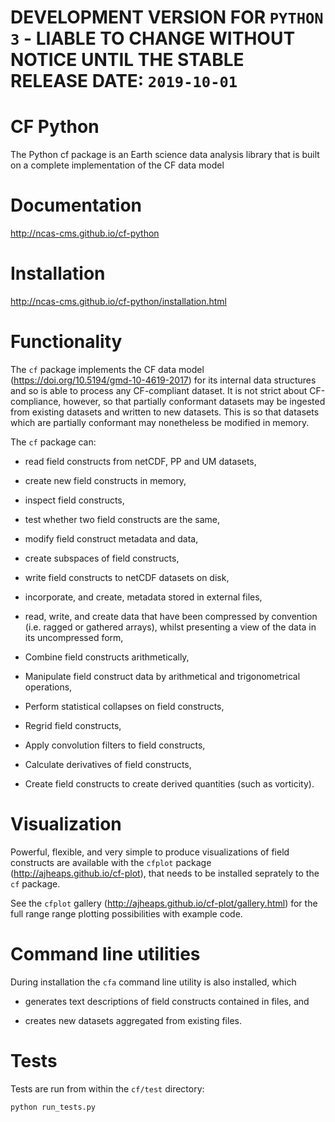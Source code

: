 DEVELOPMENT VERSION FOR ``PYTHON 3`` - LIABLE TO CHANGE WITHOUT NOTICE UNTIL THE STABLE RELEASE DATE: ``2019-10-01``
====================================================================================================================

CF Python
=========

The Python cf package is an Earth science data analysis library that
is built on a complete implementation of the CF data model


Documentation
=============

http://ncas-cms.github.io/cf-python


Installation
============

http://ncas-cms.github.io/cf-python/installation.html


Functionality
=============

The `cf` package implements the CF data model
(https://doi.org/10.5194/gmd-10-4619-2017) for its internal data
structures and so is able to process any CF-compliant dataset. It is
not strict about CF-compliance, however, so that partially conformant
datasets may be ingested from existing datasets and written to new
datasets. This is so that datasets which are partially conformant may
nonetheless be modified in memory.

The `cf` package can:

* read field constructs from netCDF, PP and UM datasets,

* create new field constructs in memory,

* inspect field constructs,

* test whether two field constructs are the same,

* modify field construct metadata and data,

* create subspaces of field constructs,

* write field constructs to netCDF datasets on disk,

* incorporate, and create, metadata stored in external files,

* read, write, and create data that have been compressed by convention
  (i.e. ragged or gathered arrays), whilst presenting a view of the
  data in its uncompressed form,

* Combine field constructs arithmetically,

* Manipulate field construct data by arithmetical and trigonometrical
  operations,

* Perform statistical collapses on field constructs,

* Regrid field constructs,

* Apply convolution filters to field constructs,

* Calculate derivatives of field constructs,

* Create field constructs to create derived quantities (such as
  vorticity).


Visualization
=============

Powerful, flexible, and very simple to produce visualizations of field
constructs are available with the `cfplot` package
(http://ajheaps.github.io/cf-plot), that needs to be installed
seprately to the `cf` package.

See the `cfplot` gallery (http://ajheaps.github.io/cf-plot/gallery.html)
for the full range range plotting possibilities with example code.


Command line utilities
======================

During installation the ``cfa`` command line utility is also
installed, which

* generates text descriptions of field constructs contained in files,
  and

* creates new datasets aggregated from existing files.


Tests
=====

Tests are run from within the ``cf/test`` directory:

    python run_tests.py
